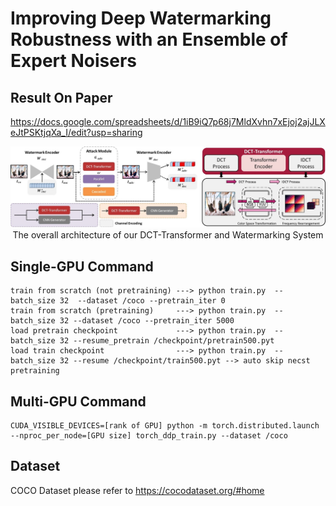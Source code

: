 # Improving Deep Watermarking Robustness with an Ensemble of Expert Noisers



## Result On Paper
https://docs.google.com/spreadsheets/d/1iB9iQ7p68j7MldXvhn7xEjoj2ajJLXeJtPSKtjqXa_I/edit?usp=sharing


<p align="center">
<img src="docs/Watermarked_Overall.jpg" width="800px"/>
<br>
The overall architecture of our DCT-Transformer and Watermarking System
</p>




## Single-GPU Command
```
train from scratch (not pretraining) ---> python train.py  --batch_size 32  --dataset /coco --pretrain_iter 0
train from scratch (pretraining)     ---> python train.py  --batch_size 32 --dataset /coco --pretrain_iter 5000
load pretrain checkpoint             ---> python train.py  --batch_size 32 --resume_pretrain /checkpoint/pretrain500.pyt
load train checkpoint                ---> python train.py  --batch_size 32 --resume /checkpoint/train500.pyt --> auto skip necst pretraining
```

## Multi-GPU Command
```
CUDA_VISIBLE_DEVICES=[rank of GPU] python -m torch.distributed.launch --nproc_per_node=[GPU size] torch_ddp_train.py --dataset /coco
```

## Dataset
COCO Dataset please refer to https://cocodataset.org/#home
